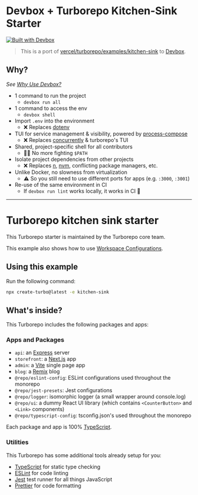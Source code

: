 # Devbox + Turborepo Kitchen-Sink Starter

[![Built with Devbox](https://www.jetify.com/img/devbox/shield_galaxy.svg)](https://www.jetify.com/devbox/docs/contributor-quickstart/)

> This is a port of [vercel/turborepo/examples/kitchen-sink](https://github.com/vercel/turborepo/tree/main/examples/kitchen-sink)
> to [Devbox](https://www.jetify.com/devbox).

## Why?

_See [Why Use Devbox?](https://www.jetify.com/docs/devbox/#why-use-devbox)_

- 1 command to run the project
  - `devbox run all`
- 1 command to access the env
  - `devbox shell`
- Import `.env` into the environment
  - ❌ Replaces [dotenv](https://github.com/motdotla/dotenv)
- TUI for service management & visibility, powered by [process-compose](https://github.com/F1bonacc1/process-compose)
  - ❌ Replaces [concurrently](https://github.com/open-cli-tools/concurrently) & turborepo's TUI
- Shared, project-specific shell for all contributors
  - 🙅‍♂️ No more fighting `$PATH`
- Isolate project dependencies from other projects
  - ❌ Replaces [n](https://github.com/tj/n), [nvm](https://github.com/nvm-sh/nvm), conflicting package managers, etc.
- Unlike Docker, no slowness from virtualization
  - ⚠️ So you still need to use different ports for apps (e.g. `:3000`, `:3001`)
- Re-use of the same environment in CI
  - If `devbox run lint` works locally, it works in CI 💪

---

# Turborepo kitchen sink starter

This Turborepo starter is maintained by the Turborepo core team.

This example also shows how to use [Workspace Configurations](https://turborepo.com/docs/core-concepts/monorepos/configuring-workspaces).

## Using this example

Run the following command:

```sh
npx create-turbo@latest -e kitchen-sink
```

## What's inside?

This Turborepo includes the following packages and apps:

### Apps and Packages

- `api`: an [Express](https://expressjs.com/) server
- `storefront`: a [Next.js](https://nextjs.org/) app
- `admin`: a [Vite](https://vitejs.dev/) single page app
- `blog`: a [Remix](https://remix.run/) blog
- `@repo/eslint-config`: ESLint configurations used throughout the monorepo
- `@repo/jest-presets`: Jest configurations
- `@repo/logger`: isomorphic logger (a small wrapper around console.log)
- `@repo/ui`: a dummy React UI library (which contains `<CounterButton>` and `<Link>` components)
- `@repo/typescript-config`: tsconfig.json's used throughout the monorepo

Each package and app is 100% [TypeScript](https://www.typescriptlang.org/).

### Utilities

This Turborepo has some additional tools already setup for you:

- [TypeScript](https://www.typescriptlang.org/) for static type checking
- [ESLint](https://eslint.org/) for code linting
- [Jest](https://jestjs.io) test runner for all things JavaScript
- [Prettier](https://prettier.io) for code formatting
